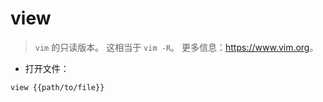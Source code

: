 # view

> `vim` 的只读版本。
> 这相当于 `vim -R`。
> 更多信息：<https://www.vim.org>。

- 打开文件：

`view {{path/to/file}}`